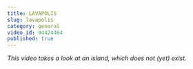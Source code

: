 ```yaml
---
title: LAVAPOLIS
slug: lavapolis
category: general
video_id: 94424464
published: true
---
```

_This video takes a look at an island, which does not (yet) exist._



